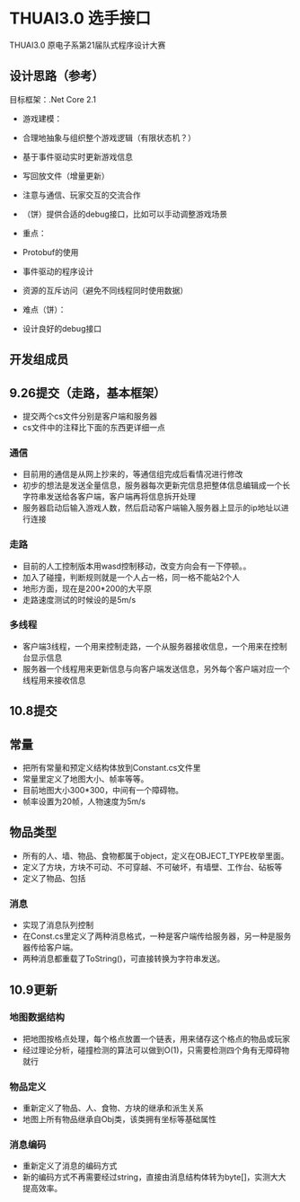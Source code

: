 # THUAI3.0 选手接口

THUAI3.0 原电子系第21届队式程序设计大赛

## 设计思路（参考）

目标框架：.Net Core 2.1

- 游戏建模：
- 合理地抽象与组织整个游戏逻辑（有限状态机？）
- 基于事件驱动实时更新游戏信息
- 写回放文件（增量更新）
- 注意与通信、玩家交互的交流合作
- （饼）提供合适的debug接口，比如可以手动调整游戏场景

- 重点：
- Protobuf的使用
- 事件驱动的程序设计
- 资源的互斥访问（避免不同线程同时使用数据）

- 难点（饼）：
- 设计良好的debug接口

## 开发组成员

## 9.26提交（走路，基本框架）

- 提交两个cs文件分别是客户端和服务器
- cs文件中的注释比下面的东西更详细一点

### 通信

- 目前用的通信是从网上抄来的，等通信组完成后看情况进行修改
- 初步的想法是发送全量信息，服务器每次更新完信息把整体信息编辑成一个长字符串发送给各客户端，客户端再将信息拆开处理
- 服务器启动后输入游戏人数，然后启动客户端输入服务器上显示的ip地址以进行连接

### 走路

- 目前的人工控制版本用wasd控制移动，改变方向会有一下停顿。。
- 加入了碰撞，判断规则就是一个人占一格，同一格不能站2个人
- 地形方面，现在是200*200的大平原
- 走路速度测试的时候设的是5m/s

### 多线程

- 客户端3线程，一个用来控制走路，一个从服务器接收信息，一个用来在控制台显示信息
- 服务器一个线程用来更新信息与向客户端发送信息，另外每个客户端对应一个线程用来接收信息

## 10.8提交

## 常量

- 把所有常量和预定义结构体放到Constant.cs文件里
- 常量里定义了地图大小、帧率等等。
- 目前地图大小300*300，中间有一个障碍物。
- 帧率设置为20帧，人物速度为5m/s

## 物品类型

- 所有的人、墙、物品、食物都属于object，定义在OBJECT_TYPE枚举里面。
- 定义了方块，方块不可动、不可穿越、不可破坏，有墙壁、工作台、砧板等
- 定义了物品、包括

### 消息

- 实现了消息队列控制
- 在Const.cs里定义了两种消息格式，一种是客户端传给服务器，另一种是服务器传给客户端。
- 两种消息都重载了ToString()，可直接转换为字符串发送。

## 10.9更新

### 地图数据结构

- 把地图按格点处理，每个格点放置一个链表，用来储存这个格点的物品或玩家
- 经过理论分析，碰撞检测的算法可以做到O(1)，只需要检测四个角有无障碍物就行

### 物品定义

- 重新定义了物品、人、食物、方块的继承和派生关系
- 地图上所有物品继承自Obj类，该类拥有坐标等基础属性

### 消息编码

- 重新定义了消息的编码方式
- 新的编码方式不再需要经过string，直接由消息结构体转为byte[]，实测大大提高效率。